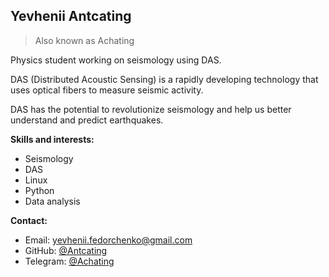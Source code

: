 ## Yevhenii Antcating

> Also known as Achating

Physics student working on seismology using DAS.

DAS (Distributed Acoustic Sensing) is a rapidly developing technology that uses optical fibers to measure seismic activity.

DAS has the potential to revolutionize seismology and help us better understand and predict earthquakes.

**Skills and interests:**

* Seismology
* DAS
* Linux
* Python
* Data analysis

**Contact:**

* Email: yevhenii.fedorchenko@gmail.com
* GitHub: [@Antcating](https://github.com/Antcating)
* Telegram: [@Achating](https://t.me/Achating)